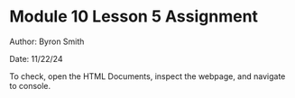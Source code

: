 # Module 10 Lesson 5 Assignment

Author: Byron Smith

Date: 11/22/24

To check, open the HTML Documents, inspect the webpage, and navigate to console.
